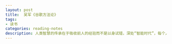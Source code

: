 ```yaml
---
layout: post
title:  吴军《谷歌方法论》
tags:
- 读书
categories: reading-notes
description: 人类智慧的传承在于吸收前人的经验而不是以身试错，深处“智能时代”，每个人都面临着思维方式的升级，未来的时代又是一个“洋枪洋炮”对“大刀长矛”的时代。
---
```

